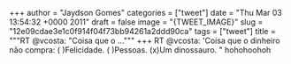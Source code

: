
+++
author = "Jaydson Gomes"
categories = ["tweet"]
date = "Thu Mar 03 13:54:32 +0000 2011"
draft = false
image = "{TWEET_IMAGE}"
slug = "12e09cdae3e1c0f914f04f73bb94261a2ddd90ca"
tags = ["tweet"]
title = """RT @vcosta: "Coisa que o ..."""
+++
RT @vcosta: 'Coisa que o dinheiro não compra: ( )Felicidade. ( )Pessoas. (x)Um dinossauro. " hohohoohoh
